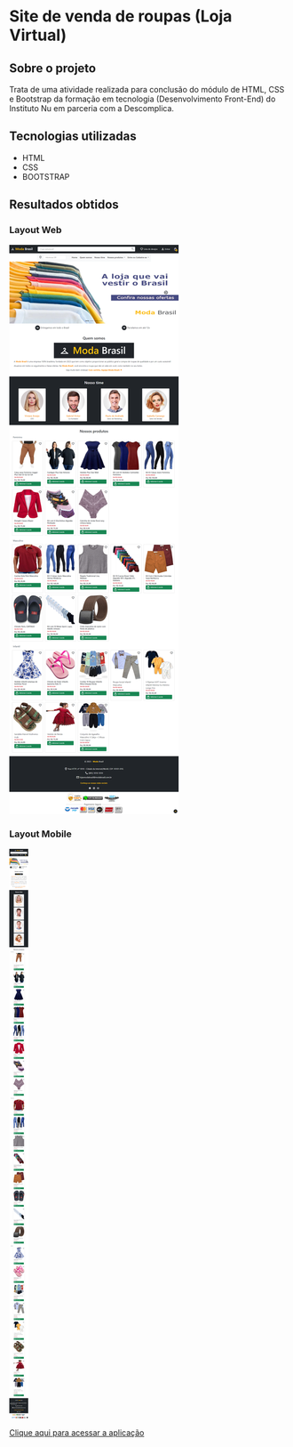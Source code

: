 # Site de venda de roupas (Loja Virtual)

## Sobre o projeto
Trata de uma atividade realizada para conclusão do módulo de HTML, CSS e Bootstrap da formação em tecnologia (Desenvolvimento Front-End) do Instituto Nu em parceria com a Descomplica.

## Tecnologias utilizadas
* HTML
* CSS
* BOOTSTRAP

## Resultados obtidos

### Layout Web
![Layout web](assets/images/screenshots/desktop.png)

### Layout Mobile
![Layout web](assets/images/screenshots/mobile.png)


[Clique aqui para acessar a aplicação](https://giovanesouza.github.io/moda-brasil/)